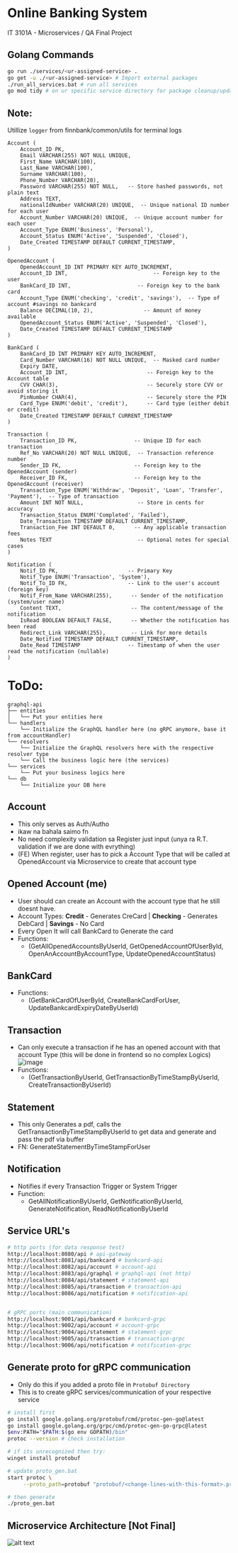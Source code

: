 # Online Banking System
IT 3101A - Microservices / QA Final Project

## Golang Commands

   ```bash
   go run ./services/<ur-assigned-service> . 
   go get -u ./<ur-assigned-service> # Import external packages
   ./run_all_services.bat # run all services
   go mod tidy # on ur specific service directory for package cleanup/update
   ```

## Note:
Utillize ``logger`` from finnbank/common/utils for terminal logs

```
Account (
    Account_ID PK,
    Email VARCHAR(255) NOT NULL UNIQUE,
    First_Name VARCHAR(100),
    Last_Name VARCHAR(100),
    Surname VARCHAR(100),
    Phone_Number VARCHAR(20),
    Password VARCHAR(255) NOT NULL,   -- Store hashed passwords, not plain text
    Address TEXT,
    nationalIdNumber VARCHAR(20) UNIQUE,  -- Unique national ID number for each user
    Account_Number VARCHAR(20) UNIQUE,  -- Unique account number for each user
    Account_Type ENUM('Business', 'Personal'),
    Account_Status ENUM('Active', 'Suspended', 'Closed'),
    Date_Created TIMESTAMP DEFAULT CURRENT_TIMESTAMP,
)

OpenedAccount (
    OpenedAccount_ID INT PRIMARY KEY AUTO_INCREMENT,
    Account_ID INT,                           -- Foreign key to the user
    BankCard_ID INT,                     -- Foreign key to the bank card
    Account_Type ENUM('checking', 'credit', 'savings'),  -- Type of account #savings no bankcard
    Balance DECIMAL(10, 2),                -- Amount of money available
    OpenedAccount_Status ENUM('Active', 'Suspended', 'Closed'),
    Date_Created TIMESTAMP DEFAULT CURRENT_TIMESTAMP
)

BankCard (
    BankCard_ID INT PRIMARY KEY AUTO_INCREMENT,
    Card_Number VARCHAR(16) NOT NULL UNIQUE,  -- Masked card number
    Expiry DATE,
    Account_ID INT,                         -- Foreign key to the Account table
    CVV CHAR(3),                            -- Securely store CVV or avoid storing it
    PinNumber CHAR(4),                      -- Securely store the PIN
    Card_Type ENUM('debit', 'credit'),      -- Card type (either debit or credit)
    Date_Created TIMESTAMP DEFAULT CURRENT_TIMESTAMP
)

Transaction (
    Transaction_ID PK,                  -- Unique ID for each transaction
    Ref_No VARCHAR(20) NOT NULL UNIQUE,  -- Transaction reference number
    Sender_ID FK,                       -- Foreign key to the OpenedAccount (sender)
    Receiver_ID FK,                     -- Foreign key to the OpenedAccount (receiver)
    Transaction_Type ENUM('Withdraw', 'Deposit', 'Loan', 'Transfer', 'Payment'),  -- Type of transaction
    Amount INT NOT NULL,                 -- Store in cents for accuracy
    Transaction_Status ENUM('Completed', 'Failed'),
    Date_Transaction TIMESTAMP DEFAULT CURRENT_TIMESTAMP,
    Transaction_Fee INT DEFAULT 0,      -- Any applicable transaction fees
    Notes TEXT                           -- Optional notes for special cases
)

Notification (
    Notif_ID PK,                      -- Primary Key
    Notif_Type ENUM('Transaction', 'System'),
    Notif_To_ID FK,                   -- Link to the user's account (foreign key)
    Notif_From_Name VARCHAR(255),      -- Sender of the notification (system/user name)
    Content TEXT,                      -- The content/message of the notification
    IsRead BOOLEAN DEFAULT FALSE,      -- Whether the notification has been read
    Redirect_Link VARCHAR(255),        -- Link for more details
    Date_Notified TIMESTAMP DEFAULT CURRENT_TIMESTAMP,
    Date_Read TIMESTAMP               -- Timestamp of when the user read the notification (nullable)
)
```

# ToDo:
```
graphql-api
├── entities
│   └── Put your entities here
└── handlers
    └── Initialize the GraphQL handler here (no gRPC anymore, base it from accountHandler)
└── resolvers
    └── Initialize the GraphQL resolvers here with the respective resolver type
    └── Call the business logic here (the services)
└── services
    └── Put your business logics here
└── db
    └── Initialize your DB here
```
    
## Account
 - This only serves as Auth/Autho
 - ikaw na bahala saimo fn
 - No need complexity validation sa Register just input (unya ra R.T. validation if we are done with evrything)
 - (FE) When register, user has to pick a Account Type that will be called at OpenedAccount via Microservice to create that account type

## Opened Account (me)
 - User should can create an Account with the account type that he still doesnt have.
 - Account Types: **Credit** - Generates CreCard | **Checking** - Generates DebCard | **Savings** - No Card
 - Every Open It will call BankCard to Generate the card
 - Functions:
    - (GetAllOpenedAccountsByUserId, GetOpenedAccountOfUserById, OpenAnAccountByAccountType, UpdateOpenedAccountStatus)

## BankCard
  - Functions:
    - (GetBankCardOfUserById, CreateBankCardForUser, UpdateBankcardExpiryDateByUserId)
   
## Transaction
  - Can only execute a transaction if he has an opened account with that account Type (this will be done in frontend so no complex Logics)
  ![image](https://github.com/user-attachments/assets/544279c3-3077-4218-a57a-4fb8c2588fdc)
  - Functions:
    - (GetTransactionByUserId, GetTransactionByTimeStampByUserId, CreateTransactionByUserId)

## Statement
  - This only Generates a pdf, calls the GetTransactionByTimeStampByUserId to get data and generate and pass the pdf via buffer
  - FN: GenerateStatementByTimeStampForUser

## Notification
  - Notifies if every Transaction Trigger or System Trigger
  - Function:
    - GetAllNotificationByUserId, GetNotificationByUserId, GenerateNotification, ReadNotificationByUserId


## Service URL's
   ```bash
   # http ports (for data response test)
   http://localhost:8080/api # api-gateway 
   http://localhost:8081/api/bankcard # bankcard-api 
   http://localhost:8082/api/account # account-api
   http://localhost:8083/api/graphql # graphql-api (not http)
   http://localhost:8084/api/statement # statement-api
   http://localhost:8085/api/transaction # transaction-api
   http://localhost:8086/api/notification # notification-api


   # gRPC ports (main communication)
   http://localhost:9001/api/bankcard # bankcard-grpc
   http://localhost:9002/api/account # account-grpc
   http://localhost:9004/api/statement # statement-grpc 
   http://localhost:9005/api/transaction # transaction-grpc 
   http://localhost:9006/api/notification # notification-grpc
   ```

## Generate proto for gRPC communication
   - Only do this if you added a proto file in ``Protobuf Directory``
   - This is to create gRPC services/communication of your respective service
   ```bash
   # install first
   go install google.golang.org/protobuf/cmd/protoc-gen-go@latest
   go install google.golang.org/grpc/cmd/protoc-gen-go-grpc@latest
   $env:PATH="$PATH:$(go env GOPATH)/bin"
   protoc --version # check installation

   # if its unrecognized then try:
   winget install protobuf

   # update proto_gen.bat
   start protoc \
        --proto_path=protobuf "protobuf/<change-lines-with-this-format>.proto" \

   # then generate
   ./proto_gen.bat
   ```

## Microservice Architecture [Not Final]
![alt text](PROJECT.drawio%20(1).png)